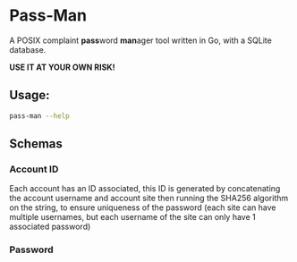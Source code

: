 # Pass-Man

A POSIX complaint **pass**word **man**ager tool written in Go, with a SQLite database.

**USE IT AT YOUR OWN RISK!**

## Usage:

```sh
pass-man --help
```

## Schemas

### Account ID

Each account has an ID associated, this ID is generated by concatenating the account username
and account site then running the SHA256 algorithm on the string, to ensure uniqueness of the
password (each site can have multiple usernames, but each username of the site can only have
1 associated password)

### Password
